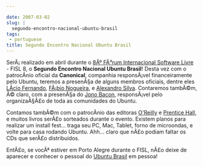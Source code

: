 ```yaml
---

date: 2007-03-02
slug: |
  segundo-encontro-nacional-ubuntu-brasil
tags:
 - portuguese
title: Segundo Encontro Nacional Ubuntu Brasil
---
```


SerÃ¡ realizado em abril durante o [8Âº FÃ³rum Internacional Software
Livre](http://fisl.softwarelivre.org/8.0/www/) - FISL 8, o **Segundo
Encontro Nacional Ubuntu Brasil**! Desta vez com o patrocÃ­nio oficial
da **Canonical**, companhia responsÃ¡vel financeiramente pelo Ubuntu,
teremos a presenÃ§a de alguns membros oficiais, dentre eles [LÃ­cio
Fernando](http://blog.licio.eti.br/), [FÃ¡bio
Nogueira](http://ubuntuser.gnulinuxbrasil.org/), e [Alexandro
Silva](http://penguim.wordpress.com/). Contaremos tambÃ©m, Ã© claro, com
a presenÃ§a do [Jono Bacon](http://en.wikipedia.org/wiki/Jono_Bacon),
responsÃ¡vel pelo organizaÃ§Ã£o de toda as comunidades do Ubuntu.

Contamos tambÃ©m com o patrocÃ­nio das editoras
[O'Reilly](http://www.oreilly.com/) e [Prentice
Hall](http://vig.prenhall.com/), e muitos livros serÃ£o sorteados
durante o evento. Existem planos para realizar um install fest... traga
seu PC, Mac, Tablet, forno de microondas, e volte para casa rodando
Ubuntu. Ahh... claro que nÃ£o podiam faltar os CDs que serÃ£o
distribuidos.

EntÃ£o, se vocÃª estiver em Porto Alegre durante o FISL, nÃ£o deixe de
aparecer e conhecer o pessoal do [Ubuntu
Brasil](http://www.ubuntu-br.org) em pessoa!
